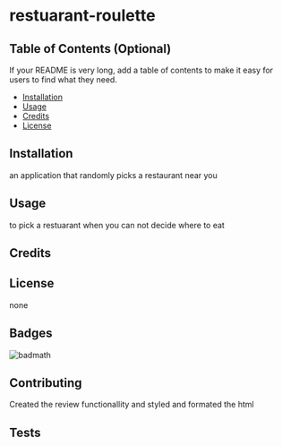 # restuarant-roulette

## Table of Contents (Optional)

If your README is very long, add a table of contents to make it easy for users to find what they need.

* [Installation](#installation)
* [Usage](#usage)
* [Credits](#credits)
* [License](#license)


## Installation

an application that randomly  picks a restaurant near you

## Usage 

to pick a restuarant when you can not decide where to eat


## Credits






## License

none



## Badges

![badmath](https://img.shields.io/github/languages/top/lernantino/badmath)


## Contributing

Created the review functionallity and styled and formated the html

## Tests


    